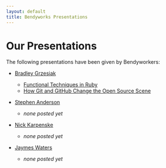 ```yaml
---
layout: default
title: Bendyworks Presentations
---
```


Our Presentations
========================

The following presentations have been given by Bendyworkers:

* [Bradley Grzesiak][github_listrophy]

  * [Functional Techniques in Ruby][functional_techniques_in_ruby]
  * [How Git and GitHub Change the Open Source Scene][git_and_github]

[functional_techniques_in_ruby]: /presentations/2010-06-13-functional-techniques-in-ruby
[git_and_github]: /presentations/2010-08-28-how-git-and-github-change-the-open-source-scene

* [Stephen Anderson][github_bendycode]

  * _none posted yet_

* [Nick Karpenske][github_randland]

  * _none posted yet_

* [Jaymes Waters][github_jaym3s]

  * _none posted yet_

[github_listrophy]: //github.com/listrophy
[github_bendycode]: //github.com/bendycode
[github_randland]: //github.com/randland
[github_jaym3s]: //github.com/jaym3s
